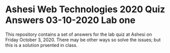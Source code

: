 # Ashesi Web Technologies 2020 Quiz Answers 03-10-2020 Lab one

This repository contains a set of answers for the lab quiz at Ashesi on
Friday October 3, 2020. There may be other ways so solve the issues; but this is a solution prsented in class.
